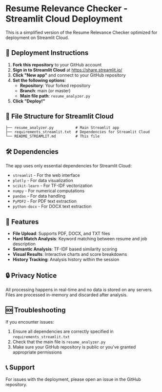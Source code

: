 # Resume Relevance Checker - Streamlit Cloud Deployment

This is a simplified version of the Resume Relevance Checker optimized for deployment on Streamlit Cloud.

## 🚀 Deployment Instructions

1. **Fork this repository** to your GitHub account
2. **Sign in to Streamlit Cloud** at https://share.streamlit.io/
3. **Click "New app"** and connect to your GitHub repository
4. **Set the following options**:
   - **Repository**: Your forked repository
   - **Branch**: main (or master)
   - **Main file path**: `resume_analyzer.py`
5. **Click "Deploy!"**

## 📁 File Structure for Streamlit Cloud

```
├── resume_analyzer.py          # Main Streamlit app
├── requirements_streamlit.txt  # Dependencies for Streamlit Cloud
└── README_STREAMLIT.md         # This file
```

## 🛠️ Dependencies

The app uses only essential dependencies for Streamlit Cloud:
- `streamlit` - For the web interface
- `plotly` - For data visualization
- `scikit-learn` - For TF-IDF vectorization
- `numpy` - For numerical computations
- `pandas` - For data handling
- `PyPDF2` - For PDF text extraction
- `python-docx` - For DOCX text extraction

## 🎯 Features

- **File Upload**: Supports PDF, DOCX, and TXT files
- **Hard Match Analysis**: Keyword matching between resume and job description
- **Semantic Analysis**: TF-IDF based similarity scoring
- **Visual Results**: Interactive charts and score breakdowns
- **History Tracking**: Analysis history within the session

## 🔒 Privacy Notice

All processing happens in real-time and no data is stored on any servers. Files are processed in-memory and discarded after analysis.

## 🆘 Troubleshooting

If you encounter issues:
1. Ensure all dependencies are correctly specified in `requirements_streamlit.txt`
2. Check that the main file is `resume_analyzer.py`
3. Make sure your GitHub repository is public or you've granted appropriate permissions

## 📞 Support

For issues with the deployment, please open an issue in the GitHub repository.